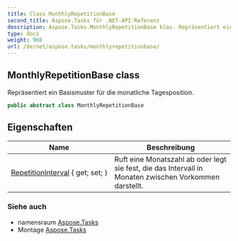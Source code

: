 ```yaml
---
title: Class MonthlyRepetitionBase
second_title: Aspose.Tasks für .NET-API-Referenz
description: Aspose.Tasks.MonthlyRepetitionBase klas. Repräsentiert ein Basismuster für die monatliche Tagesposition.
type: docs
weight: 960
url: /de/net/aspose.tasks/monthlyrepetitionbase/
---
```

## MonthlyRepetitionBase class

Repräsentiert ein Basismuster für die monatliche Tagesposition.

```csharp
public abstract class MonthlyRepetitionBase
```

## Eigenschaften

| Name | Beschreibung |
| --- | --- |
| [RepetitionInterval](../../aspose.tasks/monthlyrepetitionbase/repetitioninterval/) { get; set; } | Ruft eine Monatszahl ab oder legt sie fest, die das Intervall in Monaten zwischen Vorkommen darstellt. |

### Siehe auch

* namensraum [Aspose.Tasks](../../aspose.tasks/)
* Montage [Aspose.Tasks](../../)


